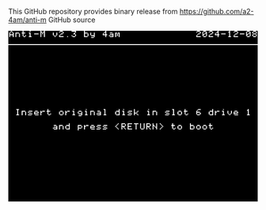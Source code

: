 This GitHub repository provides binary release from https://github.com/a2-4am/anti-m GitHub source

![anti-m build 142](https://github.com/appleiifanclub/a2-4am_anti-m_bin/blob/66e129518f27b618d4e3aeb47d92a23e765b7e98/image/anti-m%20build%20142.png?raw=true)
